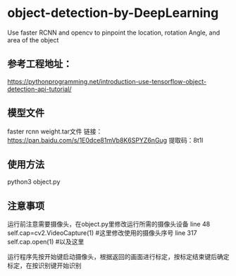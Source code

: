 # object-detection-by-DeepLearning
Use faster RCNN and opencv to pinpoint the location, rotation Angle, and area of the object

## 参考工程地址：

https://pythonprogramming.net/introduction-use-tensorflow-object-detection-api-tutorial/

## 模型文件

faster rcnn weight.tar文件
链接：https://pan.baidu.com/s/1E0dce81mVb8K6SPYZ6nGug 
提取码：8t1l 

## 使用方法

python3 object.py

## 注意事项

运行前注意需要摄像头，在object.py里修改运行所需的摄像头设备
line 48
self.cap=cv2.VideoCapture(1) #这里修改使用的摄像头序号
line 317
self.cap.open(1)             #以及这里

运行程序先按开始键启动摄像头，根据返回的画面进行标定，按标定结束键后确定标定，在按识别键开始识别
